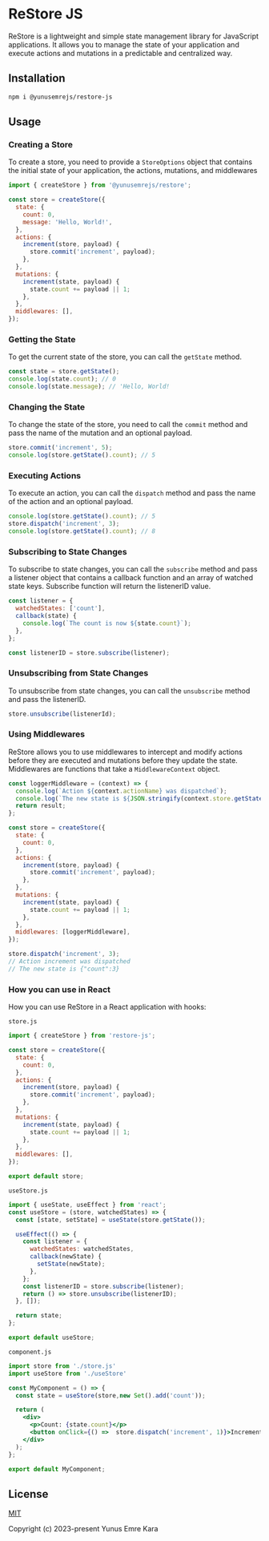 # ReStore JS
ReStore is a lightweight and simple state management library for JavaScript applications. It allows you to manage the state of your application and execute actions and mutations in a predictable and centralized way.

## Installation

```bash
npm i @yunusemrejs/restore-js
```
## Usage

### Creating a Store
To create a store, you need to provide a `StoreOptions` object that contains the initial state of your application, the actions, mutations, and middlewares

```js
import { createStore } from '@yunusemrejs/restore';

const store = createStore({
  state: {
    count: 0,
    message: 'Hello, World!',
  },
  actions: {
    increment(store, payload) {
      store.commit('increment', payload);
    },
  },
  mutations: {
    increment(state, payload) {
      state.count += payload || 1;
    },
  },
  middlewares: [],
});
```
### Getting the State

To get the current state of the store, you can call the `getState` method.

```js
const state = store.getState();
console.log(state.count); // 0
console.log(state.message); // 'Hello, World!
```

### Changing the State

To change the state of the store, you need to call the `commit` method and pass the name of the mutation and an optional payload.
```js
store.commit('increment', 5);
console.log(store.getState().count); // 5
```

### Executing Actions

To execute an action, you can call the `dispatch` method and pass the name of the action and an optional payload.
```js
console.log(store.getState().count); // 5
store.dispatch('increment', 3);
console.log(store.getState().count); // 8
```

### Subscribing to State Changes

To subscribe to state changes, you can call the `subscribe` method and pass a listener object that contains a callback function and an array of watched state keys. Subscribe function will return the listenerID value.

```js
const listener = {
  watchedStates: ['count'],
  callback(state) {
    console.log(`The count is now ${state.count}`);
  },
};

const listenerID = store.subscribe(listener);
```

### Unsubscribing from State Changes

To unsubscribe from state changes, you can call the `unsubscribe` method and pass the listenerID.

```js
store.unsubscribe(listenerId);
```
### Using Middlewares

ReStore allows you to use middlewares to intercept and modify actions before they are executed and mutations before they update the state. Middlewares are functions that take a `MiddlewareContext` object.

```js
const loggerMiddleware = (context) => {
  console.log(`Action ${context.actionName} was dispatched`);
  console.log(`The new state is ${JSON.stringify(context.store.getState())}`);
  return result;
};

const store = createStore({
  state: {
    count: 0,
  },
  actions: {
    increment(store, payload) {
      store.commit('increment', payload);
    },
  },
  mutations: {
    increment(state, payload) {
      state.count += payload || 1;
    },
  },
  middlewares: [loggerMiddleware],
});

store.dispatch('increment', 3);
// Action increment was dispatched
// The new state is {"count":3}
```
### How you can use in React
How you can use ReStore in a React application with hooks:

`store.js`
```jsx
import { createStore } from 'restore-js';

const store = createStore({
  state: {
    count: 0,
  },
  actions: {
    increment(store, payload) {
      store.commit('increment', payload);
    },
  },
  mutations: {
    increment(state, payload) {
      state.count += payload || 1;
    },
  },
  middlewares: [],
});

export default store;
```

`useStore.js`
```jsx
import { useState, useEffect } from 'react';
const useStore = (store, watchedStates) => {
  const [state, setState] = useState(store.getState());

  useEffect(() => {
    const listener = {
      watchedStates: watchedStates,
      callback(newState) {
        setState(newState);
      },
    };
    const listenerID = store.subscribe(listener);
    return () => store.unsubscribe(listenerID);
  }, []);

  return state;
};

export default useStore;
```

`component.js`
```jsx
import store from './store.js'
import useStore from './useStore'

const MyComponent = () => {
  const state = useStore(store,new Set().add('count'));

  return (
    <div>
      <p>Count: {state.count}</p>
      <button onClick={() =>  store.dispatch('increment', 1)}>Increment</button>
    </div>
  );
};

export default MyComponent;
```

## License
[MIT](http://opensource.org/licenses/MIT)

Copyright (c) 2023-present Yunus Emre Kara
